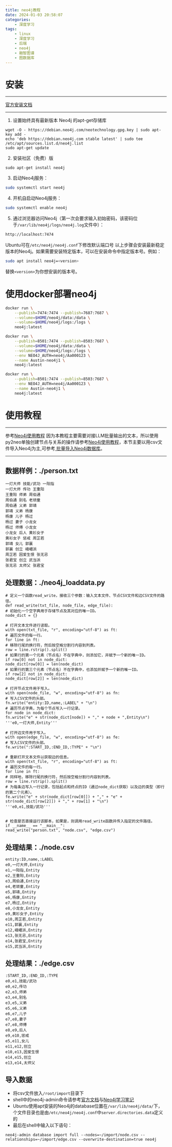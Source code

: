 ```yaml
---
title: neo4j教程
date: 2024-01-03 20:58:07
categories:
	- 深度学习
tags: 
	- linux
	- 深度学习
	- 后端
	- neo4j
	- 融智图谱
	- 图数据库
---
```

# 安装
****
[官方安装文档](https://debian.neo4j.com/?_gl=1*1w7fmma*_ga*NTc2NTYzMjUzLjE3MTI0MDc4MjY.*_ga_DL38Q8KGQC*MTcxMjQwNzgyMy4xLjEuMTcxMjQwODI3Mi4wLjAuMA..)
****
1. 设置始终具有最新版本 Neo4j 的apt-get存储库
```
wget -O - https://debian.neo4j.com/neotechnology.gpg.key | sudo apt-key add -
echo 'deb https://debian.neo4j.com stable latest' | sudo tee /etc/apt/sources.list.d/neo4j.list
sudo apt-get update
```
2. 安装社区（免费）版
```
sudo apt-get install neo4j
```
3. 启动Neo4j服务：
```bash
sudo systemctl start neo4j
```
4. 开机自启动Neo4j服务：
```bash
sudo systemctl enable neo4j
```
5. 通过浏览器访问Neo4j（第一次会要求输入初始密码，该密码位于`/var/lib/neo4j/logs/neo4j.log`文件中）：
```bash
http://localhost:7474
```
Ubuntu可在`/etc/neo4j/neo4j.conf`下修改默认端口号
以上步骤会安装最新稳定版本的Neo4j。如果需要安装特定版本，可以在安装命令中指定版本号。例如：
```bash
sudo apt install neo4j=<version>
```
替换`<version>`为你想安装的版本号。
# 使用docker部署neo4j
```bash
docker run \
    --publish=7474:7474 --publish=7687:7687 \
    --volume=$HOME/neo4j/data:/data \
    --volume=$HOME/neo4j/logs:/logs \
    neo4j:latest
```
```bash
docker run \
    --publish=8501:7474 --publish=8503:7687 \
    --volume=$HOME/neo4j/data:/data \
    --volume=$HOME/neo4j/logs:/logs \
    --env NEO4J_AUTH=neo4j/Aa000123 \
    --name Austin-neo4j1 \
    neo4j:latest
```

```bash
docker run \
    --publish=8501:7474 --publish=8503:7687 \
    --env NEO4J_AUTH=neo4j/Aa000123 \
    --name Austin-neo4j1 \
    neo4j:latest
```

# 使用教程
****
参考[Neo4j使用教程](https://www.zhuzongkui.top/neo4j/)
因为本教程主要需要对接LLM批量输出的文本，所以使用py2neo单独创建节点与关系的操作请参考[Neo4j使用教程](https://www.zhuzongkui.top/neo4j/)，本节主要以用csv文件导入Neo4j为主,可参考[ 批量导入Neo4j数据库](https://blog.csdn.net/qiqi123i/article/details/90022799)。
****
## 数据样例：./person.txt
```
一灯大师 技能/武功 一阳指  
一灯大师 传功 王重阳  
王重阳 师弟 周伯通  
周伯通 别名 老顽童  
周伯通 义弟 郭靖  
郭靖 义弟 杨康  
杨康 儿子 杨过  
杨过 妻子 小龙女  
杨过 师傅 小龙女  
小龙女 后人 黄衫女子  
黄衫女子 惩戒 周芷若  
郭靖 女儿 郭襄  
郭襄 创立 峨嵋派  
周芷若 因爱生恨 张无忌  
张君宝 创立 武当派  
张无忌 太师父 张君宝
```
## 处理数据：./neo4j_loaddata.py
```
# 定义一个函数read_write，接收三个参数：输入文本文件、节点CSV文件和边CSV文件的路径。  
def read_write(txt_file, node_file, edge_file):  
# 初始化一个空字典用于存储节点及其对应的唯一ID。  
node_dict = {}  
  
# 打开文本文件进行读取。  
with open(txt_file, "r", encoding="utf-8") as ft:  
# 遍历文件的每一行。  
for line in ft:  
# 移除行尾的换行符，然后按空格分割行内容到列表。  
row = line.rstrip().split()  
# 如果行的第一个元素（节点名）不在字典中，则添加它，并赋予一个新的唯一ID。  
if row[0] not in node_dict:  
node_dict[row[0]] = len(node_dict)  
# 如果行的第三个元素（节点名）不在字典中，也添加并赋予一个新的唯一ID。  
if row[2] not in node_dict:  
node_dict[row[2]] = len(node_dict)  
  
# 打开节点文件用于写入。  
with open(node_file, "w", encoding="utf-8") as fn:  
# 写入CSV文件的头部。  
fn.write("entity:ID,name,:LABEL" + "\n")  
# 遍历节点字典，为每个节点写入一行记录。  
for node in node_dict:  
fn.write("e" + str(node_dict[node]) + "," + node + ",Entity\n")  
'''e0,一灯大师,Entity'''  
  
# 打开边文件用于写入。  
with open(edge_file, "w", encoding="utf-8") as fe:  
# 写入CSV文件的头部。  
fe.write(":START_ID,:END_ID,:TYPE" + "\n")  
  
# 重新打开文本文件以获取边的信息。  
with open(txt_file, "r", encoding="utf-8") as ft:  
# 遍历文件的每一行。  
for line in ft:  
# 同样地，移除行尾的换行符，然后按空格分割行内容到列表。  
row = line.rstrip().split()  
# 为每条边写入一行记录，包括起点和终点的ID（通过node_dict获取）以及边的类型（即行的第二个元素）。  
fe.write("e" + str(node_dict[row[0]]) + "," + "e" + str(node_dict[row[2]]) + "," + row[1] + "\n")  
'''e0,e1,技能/武功'''  
  
  
# 检查是否直接运行该脚本，如果是，则调用read_write函数并传入指定的文件路径。  
if __name__ == "__main__":  
read_write("person.txt", "node.csv", "edge.csv")
```
## 处理结果：./node.csv
```
entity:ID,name,:LABEL  
e0,一灯大师,Entity  
e1,一阳指,Entity  
e2,王重阳,Entity  
e3,周伯通,Entity  
e4,老顽童,Entity  
e5,郭靖,Entity  
e6,杨康,Entity  
e7,杨过,Entity  
e8,小龙女,Entity  
e9,黄衫女子,Entity  
e10,周芷若,Entity  
e11,郭襄,Entity  
e12,峨嵋派,Entity  
e13,张无忌,Entity  
e14,张君宝,Entity  
e15,武当派,Entity
```
## 处理结果：./edge.csv
```
:START_ID,:END_ID,:TYPE  
e0,e1,技能/武功  
e0,e2,传功  
e2,e3,师弟  
e3,e4,别名  
e3,e5,义弟  
e5,e6,义弟  
e6,e7,儿子  
e7,e8,妻子  
e7,e8,师傅  
e8,e9,后人  
e9,e10,惩戒  
e5,e11,女儿  
e11,e12,创立  
e10,e13,因爱生恨  
e14,e15,创立  
e13,e14,太师父
```
## 导入数据
- 将csv文件放入`/root/import`目录下
- shell中的neo4j-admin命令请参考[官方文档](https://neo4j.com/docs/operations-manual/current/tools/neo4j-admin/)与[Neo4j学习笔记](https://blog.csdn.net/qq_40044912/article/details/136304638)
- Ubuntu使用apt安装的Neo4j的database位置在`/var/lib/neo4j/data/`下，个文件目录也是由`/etc/neo4j/neo4j.conf`中`server.directories.data`定义的
- 最后在shell中输入以下语句：
```
neo4j-admin database import full --nodes=~/import/node.csv --relationships=~/import/edge.csv --overwrite-destination=true neo4j
```